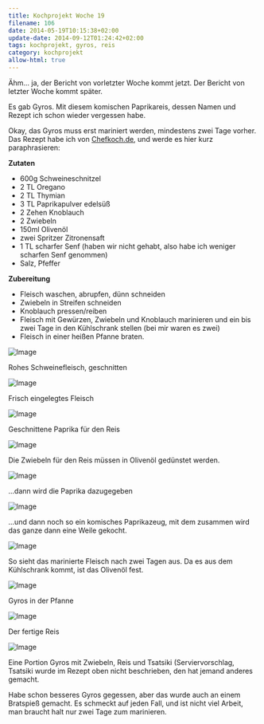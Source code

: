 ```yaml
---
title: Kochprojekt Woche 19
filename: 106
date: 2014-05-19T10:15:38+02:00
update-date: 2014-09-12T01:24:42+02:00
tags: kochprojekt, gyros, reis
category: kochprojekt
allow-html: true
---
```


<p>Ähm... ja, der Bericht von vorletzter Woche kommt jetzt. Der Bericht von letzter Woche kommt später.</p>

<p>Es gab Gyros. Mit diesem komischen Paprikareis, dessen Namen und Rezept ich schon wieder vergessen habe.</p>

<p>Okay, das Gyros muss erst mariniert werden, mindestens zwei Tage vorher. Das Rezept habe ich von <a href="http://www.chefkoch.de/rezepte/1126311219122852/Gyros.html">Chefkoch.de</a>, und werde es hier kurz paraphrasieren:</p>

<p><strong>Zutaten</strong></p>

<ul>
<li>600g Schweineschnitzel</li>

<li>2 TL Oregano</li>

<li>2 TL Thymian</li>

<li>3 TL Paprikapulver edelsüß</li>

<li>2 Zehen Knoblauch</li>

<li>2 Zwiebeln</li>

<li>150ml Olivenöl</li>

<li>zwei Spritzer Zitronensaft</li>

<li>1 TL scharfer Senf (haben wir nicht gehabt, also habe ich weniger scharfen Senf genommen)</li>

<li>Salz, Pfeffer</li>
</ul>

<p><strong>Zubereitung</strong></p>

<ul>
<li>Fleisch waschen, abrupfen, dünn schneiden</li>

<li>Zwiebeln in Streifen schneiden</li>

<li>Knoblauch pressen/reiben</li>

<li>Fleisch mit Gewürzen, Zwiebeln und Knoblauch marinieren und ein bis zwei Tage in den Kühlschrank stellen (bei mir waren es zwei)</li>

<li>Fleisch in einer heißen Pfanne braten.</li>
</ul>

<p><img src="/hosted_files/190/download" alt="Image"></p>

<p>Rohes Schweinefleisch, geschnitten</p>

<p><img src="/hosted_files/191/download" alt="Image"></p>

<p>Frisch eingelegtes Fleisch</p>

<p><img src="/hosted_files/192/download" alt="Image"></p>

<p>Geschnittene Paprika für den Reis</p>

<p><img src="/hosted_files/193/download" alt="Image"></p>

<p>Die Zwiebeln für den Reis müssen in Olivenöl gedünstet werden.</p>

<p><img src="/hosted_files/194/download" alt="Image"></p>

<p>...dann wird die Paprika dazugegeben</p>

<p><img src="/hosted_files/195/download" alt="Image"></p>

<p>...und dann noch so ein komisches Paprikazeug, mit dem zusammen wird das ganze dann eine Weile gekocht.</p>

<p><img src="/hosted_files/196/download" alt="Image"></p>

<p>So sieht das marinierte Fleisch nach zwei Tagen aus. Da es aus dem Kühlschrank kommt, ist das Olivenöl fest.</p>

<p><img src="/hosted_files/197/download" alt="Image"></p>

<p>Gyros in der Pfanne</p>

<p><img src="/hosted_files/198/download" alt="Image"></p>

<p>Der fertige Reis</p>

<p><img src="/hosted_files/199/download" alt="Image"></p>

<p>Eine Portion Gyros mit Zwiebeln, Reis und Tsatsiki (Serviervorschlag, Tsatsiki wurde im Rezept oben nicht beschrieben, den hat jemand anderes gemacht.</p>

<p>Habe schon besseres Gyros gegessen, aber das wurde auch an einem Bratspieß gemacht. Es schmeckt auf jeden Fall, und ist nicht viel Arbeit, man braucht halt nur zwei Tage zum marinieren.</p>


